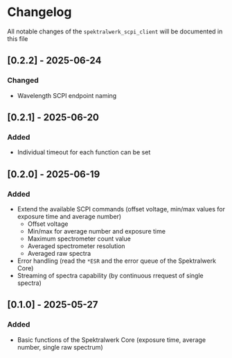 # Changelog

All notable changes of the `spektralwerk_scpi_client` will be documented in this file


## [0.2.2] - 2025-06-24

### Changed

- Wavelength SCPI endpoint naming


## [0.2.1] - 2025-06-20

### Added

- Individual timeout for each function can be set


## [0.2.0] - 2025-06-19

### Added

- Extend the available SCPI commands (offset voltage, min/max values for exposure time and average number)
  - Offset voltage
  - Min/max for average number and exposure time
  - Maximum spectrometer count value
  - Averaged spectrometer resolution
  - Averaged raw spectra
- Error handling (read the `*ESR` and the error queue of the Spektralwerk Core)
- Streaming of spectra capability (by continuous rrequest of single spectra)


## [0.1.0] - 2025-05-27

### Added

- Basic functions of the Spektralwerk Core (exposure time, average number, single raw spectrum)
